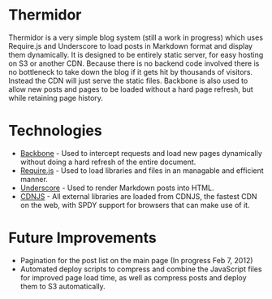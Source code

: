 Thermidor
=========

Thermidor is a very simple blog system (still a work in progress) which uses Require.js and Underscore to load posts in Markdown format and display them dynamically. It is designed to be entirely static server, for easy hosting on S3 or another CDN. Because there is no backend code involved there is no bottleneck to take down the blog if it gets hit by thousands of visitors. Instead the CDN will just serve the static files. Backbone is also used to allow new posts and pages to be loaded without a hard page refresh, but while retaining page history.

Technologies
============

- [Backbone](https://github.com/documentcloud/backbone) - Used to intercept requests and load new pages dynamically without doing a hard refresh of the entire document.
- [Require.js](https://github.com/jrburke/requirejs) - Used to load libraries and files in an managable and efficient manner.
- [Underscore](https://github.com/documentcloud/underscore) - Used to render Markdown posts into HTML.
- [CDNJS](http://cdnjs.com/) - All external libraries are loaded from CDNJS, the fastest CDN on the web, with SPDY support for browsers that can make use of it.

Future Improvements
===================

- Pagination for the post list on the main page (In progress Feb 7, 2012)
- Automated deploy scripts to compress and combine the JavaScript files for improved page load time, as well as compress posts and deploy them to S3 automatically.
